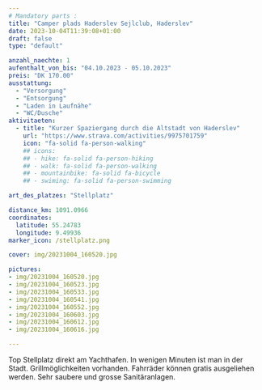 ```yaml
---
# Mandatory parts :
title: "Camper plads Haderslev Sejlclub, Haderslev"
date: 2023-10-04T11:39:08+01:00
draft: false
type: "default"

anzahl_naechte: 1
aufenthalt_von_bis: "04.10.2023 - 05.10.2023"
preis: "DK 170.00"
ausstattung:
  - "Versorgung"
  - "Entsorgung"
  - "Laden in Laufnähe"
  - "WC/Dusche"
aktivitaeten:
  - title: "Kurzer Spaziergang durch die Altstadt von Haderslev"
    url: "https://www.strava.com/activities/9975701759"
    icon: "fa-solid fa-person-walking"
    ## icons:
    ## - hike: fa-solid fa-person-hiking
    ## - walk: fa-solid fa-person-walking
    ## - mountainbike: fa-solid fa-bicycle
    ## - swiming: fa-solid fa-person-swimming

art_des_platzes: "Stellplatz"

distance_km: 1091.0966
coordinates:
  latitude: 55.24783
  longitude: 9.49936
marker_icon: /stellplatz.png

cover: img/20231004_160520.jpg

pictures: 
- img/20231004_160520.jpg
- img/20231004_160523.jpg
- img/20231004_160533.jpg
- img/20231004_160541.jpg
- img/20231004_160552.jpg
- img/20231004_160603.jpg
- img/20231004_160612.jpg
- img/20231004_160616.jpg

---
```

Top Stellplatz direkt am Yachthafen. In wenigen Minuten ist man in der Stadt. Grillmöglichkeiten vorhanden. Fahrräder können gratis ausgeliehen werden. Sehr saubere und grosse Sanitäranlagen.